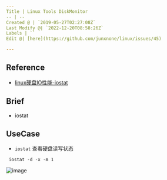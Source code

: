 ```yaml
---
Title | Linux Tools DiskMonitor
-- | --
Created @ | `2019-05-27T02:27:08Z`
Last Modify @| `2022-12-20T08:58:26Z`
Labels | ``
Edit @| [here](https://github.com/junxnone/linux/issues/45)

---
```

## Reference
- [linux硬盘IO性能-iostat](https://www.cnblogs.com/louis-w/p/8027388.html)

## Brief
- iostat

## UseCase

- `iostat` 查看硬盘读写状态
```
 iostat -d -x -m 1
```
![image](https://user-images.githubusercontent.com/2216970/58391907-38d6ca00-806a-11e9-8dc4-be33b8102895.png)

